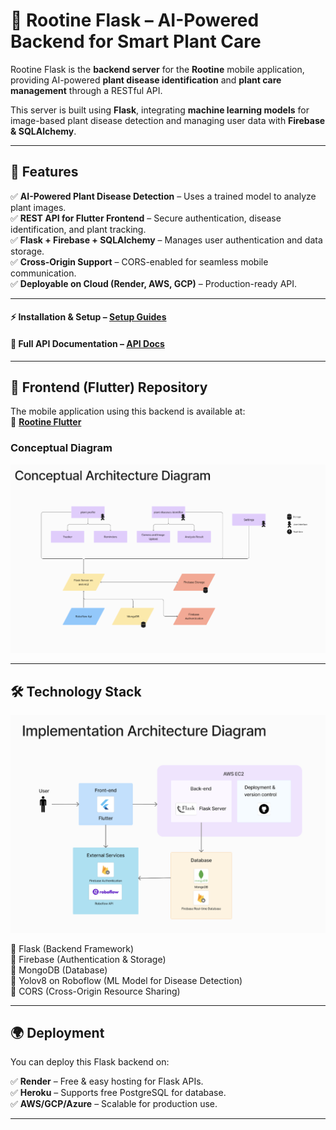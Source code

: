 # 🌱 Rootine Flask – AI-Powered Backend for Smart Plant Care

Rootine Flask is the **backend server** for the **Rootine** mobile application, providing AI-powered **plant disease identification** and **plant care management** through a RESTful API.

This server is built using **Flask**, integrating **machine learning models** for image-based plant disease detection and managing user data with **Firebase & SQLAlchemy**.

---

## 🚀 **Features**  

✅ **AI-Powered Plant Disease Detection** – Uses a trained model to analyze plant images.  
✅ **REST API for Flutter Frontend** – Secure authentication, disease identification, and plant tracking.  
✅ **Flask + Firebase + SQLAlchemy** – Manages user authentication and data storage.  
✅ **Cross-Origin Support** – CORS-enabled for seamless mobile communication.  
✅ **Deployable on Cloud (Render, AWS, GCP)** – Production-ready API.  

---

#### ⚡ **Installation & Setup**   – [Setup Guides](rootine-backend/README.md)  

#### 📝 **Full API Documentation** – [API Docs](docs/api_documentation.md)  

---

## 🔗 **Frontend (Flutter) Repository**  
The mobile application using this backend is available at:  
📌 **[Rootine Flutter](https://github.com/hereisamara/rootine-plantcare)**   

### Conceptual Diagram  
![Home](docs/conceptualDiagram.png) 

---

## 🛠 **Technology Stack**  
![Home](docs/archiDiagram.png) 

🔹 Flask (Backend Framework)  
🔹 Firebase (Authentication & Storage)  
🔹 MongoDB (Database)  
🔹 Yolov8 on Roboflow (ML Model for Disease Detection)  
🔹 CORS (Cross-Origin Resource Sharing) 

---

## 🌍 **Deployment**  
You can deploy this Flask backend on:  

✅ **Render** – Free & easy hosting for Flask APIs.  
✅ **Heroku** – Supports free PostgreSQL for database.  
✅ **AWS/GCP/Azure** – Scalable for production use.  

---
